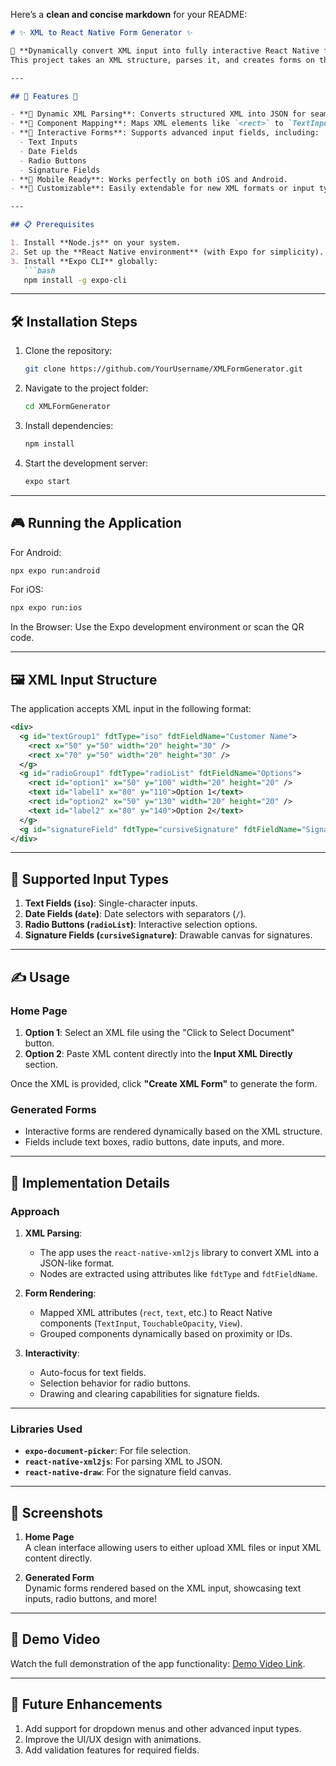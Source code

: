 Here’s a **clean and concise markdown** for your README:

```markdown
# ✨ XML to React Native Form Generator ✨

🚀 **Dynamically convert XML input into fully interactive React Native forms!**  
This project takes an XML structure, parses it, and creates forms on the fly with support for various input types like text fields, radio buttons, date pickers, and signature fields. It is mobile-friendly and customizable to meet all your form-generation needs! 🎉

---

## 🌟 Features 🌟

- **📄 Dynamic XML Parsing**: Converts structured XML into JSON for seamless integration.
- **🔗 Component Mapping**: Maps XML elements like `<rect>` to `TextInput` and `<text>` to labels.
- **🎨 Interactive Forms**: Supports advanced input fields, including:
  - Text Inputs
  - Date Fields
  - Radio Buttons
  - Signature Fields
- **📱 Mobile Ready**: Works perfectly on both iOS and Android.
- **🔧 Customizable**: Easily extendable for new XML formats or input types.

---

## 📋 Prerequisites

1. Install **Node.js** on your system.
2. Set up the **React Native environment** (with Expo for simplicity).
3. Install **Expo CLI** globally:
   ```bash
   npm install -g expo-cli
   ```

---

## 🛠️ Installation Steps

1. Clone the repository:
   ```bash
   git clone https://github.com/YourUsername/XMLFormGenerator.git
   ```

2. Navigate to the project folder:
   ```bash
   cd XMLFormGenerator
   ```

3. Install dependencies:
   ```bash
   npm install
   ```

4. Start the development server:
   ```bash
   expo start
   ```

---

## 🎮 Running the Application

For Android:
```bash
npx expo run:android
```

For iOS:
```bash
npx expo run:ios
```

In the Browser: Use the Expo development environment or scan the QR code.

---

## 🖼️ XML Input Structure

The application accepts XML input in the following format:

```xml
<div>
  <g id="textGroup1" fdtType="iso" fdtFieldName="Customer Name">
    <rect x="50" y="50" width="20" height="30" />
    <rect x="70" y="50" width="20" height="30" />
  </g>
  <g id="radioGroup1" fdtType="radioList" fdtFieldName="Options">
    <rect id="option1" x="50" y="100" width="20" height="20" />
    <text id="label1" x="80" y="110">Option 1</text>
    <rect id="option2" x="50" y="130" width="20" height="20" />
    <text id="label2" x="80" y="140">Option 2</text>
  </g>
  <g id="signatureField" fdtType="cursiveSignature" fdtFieldName="Signature" />
</div>
```

---

## 📖 Supported Input Types

1. **Text Fields (`iso`)**: Single-character inputs.
2. **Date Fields (`date`)**: Date selectors with separators (`/`).
3. **Radio Buttons (`radioList`)**: Interactive selection options.
4. **Signature Fields (`cursiveSignature`)**: Drawable canvas for signatures.

---

## ✍️ Usage

### Home Page
1. **Option 1**: Select an XML file using the "Click to Select Document" button.  
2. **Option 2**: Paste XML content directly into the **Input XML Directly** section.  

Once the XML is provided, click **"Create XML Form"** to generate the form.

### Generated Forms
- Interactive forms are rendered dynamically based on the XML structure.
- Fields include text boxes, radio buttons, date inputs, and more.

---

## 🔎 Implementation Details

### Approach

1. **XML Parsing**:  
   - The app uses the `react-native-xml2js` library to convert XML into a JSON-like format.
   - Nodes are extracted using attributes like `fdtType` and `fdtFieldName`.

2. **Form Rendering**:  
   - Mapped XML attributes (`rect`, `text`, etc.) to React Native components (`TextInput`, `TouchableOpacity`, `View`).
   - Grouped components dynamically based on proximity or IDs.

3. **Interactivity**:  
   - Auto-focus for text fields.
   - Selection behavior for radio buttons.
   - Drawing and clearing capabilities for signature fields.

---

### Libraries Used

- **`expo-document-picker`**: For file selection.
- **`react-native-xml2js`**: For parsing XML to JSON.
- **`react-native-draw`**: For the signature field canvas.

---

## 📸 Screenshots

1. **Home Page**  
   A clean interface allowing users to either upload XML files or input XML content directly.

2. **Generated Form**  
   Dynamic forms rendered based on the XML input, showcasing text inputs, radio buttons, and more!

---

## 🎥 Demo Video

Watch the full demonstration of the app functionality: [Demo Video Link](#).

---

## 🚀 Future Enhancements

1. Add support for dropdown menus and other advanced input types.
2. Improve the UI/UX design with animations.
3. Add validation features for required fields.

```

